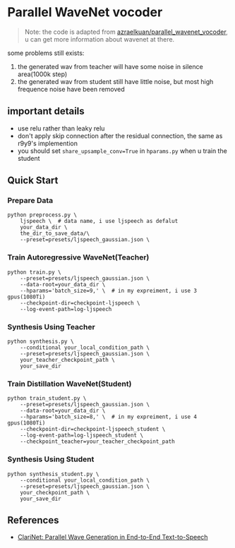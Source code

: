# Parallel WaveNet vocoder

> Note: the code is adapted from [azraelkuan/parallel_wavenet_vocoder](https://github.com/azraelkuan/parallel_wavenet_vocoder.git), u can get more information about wavenet at there.

some problems still exists:
1. the generated wav from teacher will have some noise in silence area(1000k step)
2. the generated wav from student still have little noise, but most high frequence noise have been removed

## important details
- use relu rather than leaky relu
- don't apply skip connection after the residual connection, the same as r9y9's implemention
- you should set `share_upsample_conv=True` in `hparams.py` when u train the student


## Quick Start

### Prepare Data
```
python preprocess.py \
    ljspeech \  # data name, i use ljspeech as defalut
    your_data_dir \
    the_dir_to_save_data/\
    --preset=presets/ljspeech_gaussian.json \
```

### Train Autoregressive WaveNet(Teacher)
```
python train.py \
    --preset=presets/ljspeech_gaussian.json \
    --data-root=your_data_dir \
    --hparams='batch_size=9,' \  # in my expreiment, i use 3 gpus(1080Ti)
    --checkpoint-dir=checkpoint-ljspeech \
    --log-event-path=log-ljspeech
```

### Synthesis Using Teacher
```
python synthesis.py \
    --conditional your_local_condition_path \
    --preset=presets/ljspeech_gaussian.json \
    your_teacher_checkpoint_path \
    your_save_dir
```

### Train Distillation WaveNet(Student)
```
python train_student.py \
    --preset=presets/ljspeech_gaussian.json \
    --data-root=your_data_dir \
    --hparams='batch_size=8,' \  # in my expreiment, i use 4 gpus(1080Ti)
    --checkpoint-dir=checkpoint-ljspeech_student \
    --log-event-path=log-ljspeech_student \
    --checkpoint_teacher=your_teacher_checkpoint_path
```

### Synthesis Using Student
```
python synthesis_student.py \
    --conditional your_local_condition_path \
    --preset=presets/ljspeech_gaussian.json \
    your_checkpoint_path \
    your_save_dir
```

## References
+ [ClariNet: Parallel Wave Generation in End-to-End Text-to-Speech](http://export.arxiv.org/pdf/1807.07281)

